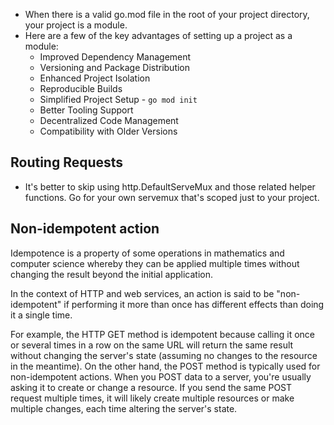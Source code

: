 - When there is a valid go.mod file in the root of your project directory, your project is a
  module.
- Here are a few of the key advantages of setting up a project as a module:
  - Improved Dependency Management
  - Versioning and Package Distribution
  - Enhanced Project Isolation
  - Reproducible Builds
  - Simplified Project Setup - `go mod init`
  - Better Tooling Support
  - Decentralized Code Management
  - Compatibility with Older Versions

## Routing Requests

- It's better to skip using http.DefaultServeMux and those related helper functions. Go for your own servemux that's scoped just to your project.

## Non-idempotent action

Idempotence is a property of some operations in mathematics and computer science whereby they can be applied multiple times without changing the result beyond the initial application.

In the context of HTTP and web services, an action is said to be "non-idempotent" if performing it more than once has different effects than doing it a single time.

For example, the HTTP GET method is idempotent because calling it once or several times in a row on the same URL will return the same result without changing the server's state (assuming no changes to the resource in the meantime). On the other hand, the POST method is typically used for non-idempotent actions. When you POST data to a server, you're usually asking it to create or change a resource. If you send the same POST request multiple times, it will likely create multiple resources or make multiple changes, each time altering the server's state.
